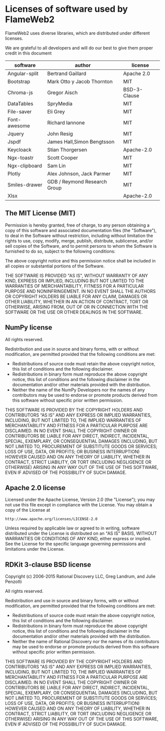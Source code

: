 # Licenses of software used by FlameWeb2

FlameWeb2 uses diverse libraries, which are distributed under different licenses. 

We are grateful to all developers and will do our best to give them proper credit in this document

| software | author | license |
|---|---|---|
| Angular-split |  Bertrand Gaillard | Apache 2.0 | 
| Bootstrap |  Mark Otto y Jacob Thornton | MIT | 
| Chroma-js | Gregor Aisch | BSD-3-Clause | 
| DataTables | SpryMedia | MIT | 
| File-saver | Eli Grey | MIT |
| Font-awesome| Richard Iannone | MIT |
| Jquery | John Resig | MIT |
| Jspdf | James Hall,Simon Bengtsson | MIT |
| Keycloack | Stian Thorgersen | Apache-2.0 |
| Ngx-toastr | Scott Cooper | MIT |
| Ngx-clipboard | Sam Lin | MIT |
| Plotly | Alex Johnson, Jack Parmer | MIT | 
| Smiles-drawer | GDB / Reymond Research Group | MIT |
| Xlsx |  | Apache-2.0 |



## The MIT License (MIT)

Permission is hereby granted, free of charge, to any person obtaining a copy
of this software and associated documentation files (the "Software"), to deal
in the Software without restriction, including without limitation the rights
to use, copy, modify, merge, publish, distribute, sublicense, and/or sell
copies of the Software, and to permit persons to whom the Software is
furnished to do so, subject to the following conditions:

The above copyright notice and this permission notice shall be included in all
copies or substantial portions of the Software.

THE SOFTWARE IS PROVIDED "AS IS", WITHOUT WARRANTY OF ANY KIND, EXPRESS OR
IMPLIED, INCLUDING BUT NOT LIMITED TO THE WARRANTIES OF MERCHANTABILITY,
FITNESS FOR A PARTICULAR PURPOSE AND NONINFRINGEMENT. IN NO EVENT SHALL THE
AUTHORS OR COPYRIGHT HOLDERS BE LIABLE FOR ANY CLAIM, DAMAGES OR OTHER
LIABILITY, WHETHER IN AN ACTION OF CONTRACT, TORT OR OTHERWISE, ARISING FROM,
OUT OF OR IN CONNECTION WITH THE SOFTWARE OR THE USE OR OTHER DEALINGS IN THE
SOFTWARE.


## NumPy license

All rights reserved.

Redistribution and use in source and binary forms, with or without modification, are permitted provided that the following conditions are met:

- Redistributions of source code must retain the above copyright notice, this list of conditions and the following disclaimer.
- Redistributions in binary form must reproduce the above copyright notice, this list of conditions and the following disclaimer in the documentation and/or other materials provided with the distribution.
- Neither the name of the NumPy Developers nor the names of any contributors may be used to endorse or promote products derived from this software without specific prior written permission.

THIS SOFTWARE IS PROVIDED BY THE COPYRIGHT HOLDERS AND CONTRIBUTORS “AS IS” AND ANY EXPRESS OR IMPLIED WARRANTIES, INCLUDING, BUT NOT LIMITED TO, THE IMPLIED WARRANTIES OF MERCHANTABILITY AND FITNESS FOR A PARTICULAR PURPOSE ARE DISCLAIMED. IN NO EVENT SHALL THE COPYRIGHT OWNER OR CONTRIBUTORS BE LIABLE FOR ANY DIRECT, INDIRECT, INCIDENTAL, SPECIAL, EXEMPLARY, OR CONSEQUENTIAL DAMAGES (INCLUDING, BUT NOT LIMITED TO, PROCUREMENT OF SUBSTITUTE GOODS OR SERVICES; LOSS OF USE, DATA, OR PROFITS; OR BUSINESS INTERRUPTION) HOWEVER CAUSED AND ON ANY THEORY OF LIABILITY, WHETHER IN CONTRACT, STRICT LIABILITY, OR TORT (INCLUDING NEGLIGENCE OR OTHERWISE) ARISING IN ANY WAY OUT OF THE USE OF THIS SOFTWARE, EVEN IF ADVISED OF THE POSSIBILITY OF SUCH DAMAGE.


## Apache 2.0 license

Licensed under the Apache License, Version 2.0 (the "License");
you may not use this file except in compliance with the License.
You may obtain a copy of the License at

    http://www.apache.org/licenses/LICENSE-2.0

Unless required by applicable law or agreed to in writing, software
distributed under the License is distributed on an "AS IS" BASIS,
WITHOUT WARRANTIES OR CONDITIONS OF ANY KIND, either express or implied.
See the License for the specific language governing permissions and
limitations under the License.


## RDKit 3-clause BSD license

Copyright (c) 2006-2015
Rational Discovery LLC, Greg Landrum, and Julie Penzotti 

All rights reserved.

Redistribution and use in source and binary forms, with or without
modification, are permitted provided that the following conditions are
met: 

* Redistributions of source code must retain the above copyright 
  notice, this list of conditions and the following disclaimer.
* Redistributions in binary form must reproduce the above
  copyright notice, this list of conditions and the following 
  disclaimer in the documentation and/or other materials provided 
  with the distribution.
* Neither the name of Rational Discovery nor the names of its 
  contributors may be used to endorse or promote products derived 
  from this software without specific prior written permission.

THIS SOFTWARE IS PROVIDED BY THE COPYRIGHT HOLDERS AND CONTRIBUTORS
"AS IS" AND ANY EXPRESS OR IMPLIED WARRANTIES, INCLUDING, BUT NOT
LIMITED TO, THE IMPLIED WARRANTIES OF MERCHANTABILITY AND FITNESS FOR
A PARTICULAR PURPOSE ARE DISCLAIMED. IN NO EVENT SHALL THE COPYRIGHT
OWNER OR CONTRIBUTORS BE LIABLE FOR ANY DIRECT, INDIRECT, INCIDENTAL,
SPECIAL, EXEMPLARY, OR CONSEQUENTIAL DAMAGES (INCLUDING, BUT NOT
LIMITED TO, PROCUREMENT OF SUBSTITUTE GOODS OR SERVICES; LOSS OF USE,
DATA, OR PROFITS; OR BUSINESS INTERRUPTION) HOWEVER CAUSED AND ON ANY
THEORY OF LIABILITY, WHETHER IN CONTRACT, STRICT LIABILITY, OR TORT
(INCLUDING NEGLIGENCE OR OTHERWISE) ARISING IN ANY WAY OUT OF THE USE
OF THIS SOFTWARE, EVEN IF ADVISED OF THE POSSIBILITY OF SUCH DAMAGE.